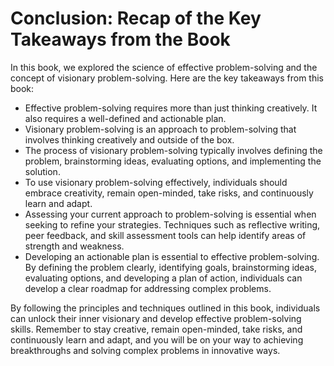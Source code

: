 Conclusion: Recap of the Key Takeaways from the Book
====================================================

In this book, we explored the science of effective problem-solving and the concept of visionary problem-solving. Here are the key takeaways from this book:

* Effective problem-solving requires more than just thinking creatively. It also requires a well-defined and actionable plan.
* Visionary problem-solving is an approach to problem-solving that involves thinking creatively and outside of the box.
* The process of visionary problem-solving typically involves defining the problem, brainstorming ideas, evaluating options, and implementing the solution.
* To use visionary problem-solving effectively, individuals should embrace creativity, remain open-minded, take risks, and continuously learn and adapt.
* Assessing your current approach to problem-solving is essential when seeking to refine your strategies. Techniques such as reflective writing, peer feedback, and skill assessment tools can help identify areas of strength and weakness.
* Developing an actionable plan is essential to effective problem-solving. By defining the problem clearly, identifying goals, brainstorming ideas, evaluating options, and developing a plan of action, individuals can develop a clear roadmap for addressing complex problems.

By following the principles and techniques outlined in this book, individuals can unlock their inner visionary and develop effective problem-solving skills. Remember to stay creative, remain open-minded, take risks, and continuously learn and adapt, and you will be on your way to achieving breakthroughs and solving complex problems in innovative ways.
